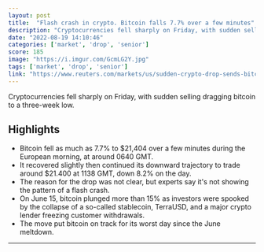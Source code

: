 ```yaml
---
layout: post
title:  "Flash crash in crypto. Bitcoin falls 7.7% over a few minutes"
description: "Cryptocurrencies fell sharply on Friday, with sudden selling dragging bitcoin to a three-week low."
date: "2022-08-19 14:10:46"
categories: ['market', 'drop', 'senior']
score: 185
image: "https://i.imgur.com/GcmLG2Y.jpg"
tags: ['market', 'drop', 'senior']
link: "https://www.reuters.com/markets/us/sudden-crypto-drop-sends-bitcoin-3-wk-low-2022-08-19/"
---
```


Cryptocurrencies fell sharply on Friday, with sudden selling dragging bitcoin to a three-week low.

## Highlights

- Bitcoin fell as much as 7.7% to $21,404 over a few minutes during the European morning, at around 0640 GMT.
- It recovered slightly then continued its downward trajectory to trade around $21.400 at 1138 GMT, down 8.2% on the day.
- The reason for the drop was not clear, but experts say it's not showing the pattern of a flash crash.
- On June 15, bitcoin plunged more than 15% as investors were spooked by the collapse of a so-called stablecoin, TerraUSD, and a major crypto lender freezing customer withdrawals.
- The move put bitcoin on track for its worst day since the June meltdown.

---
